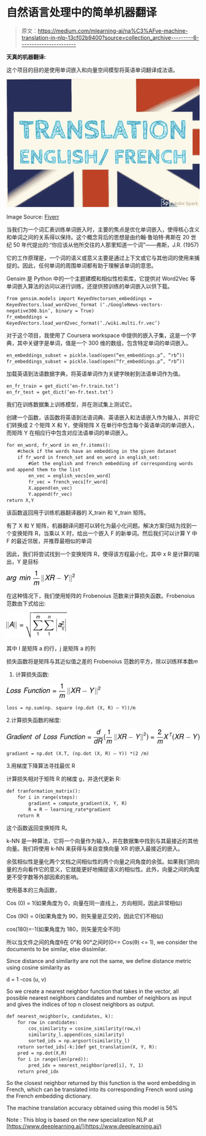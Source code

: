 # 自然语言处理中的简单机器翻译

> 原文：<https://medium.com/mlearning-ai/na%C3%AFve-machine-translation-in-nlp-13cf02b9400?source=collection_archive---------6----------------------->

**天真的机器翻译:**

这个项目的目的是使用单词嵌入和向量空间模型将英语单词翻译成法语。

![](img/b9c4be564c89ea5a68786f3e2a04ba2e.png)

Image Source: [Fiverr](https://fiverr-res.cloudinary.com/images/t_main1,q_auto,f_auto,q_auto,f_auto/gigs/151330916/original/c616ef73c76b73204e888c9d8460c2ca9b596964/translate-from-french-to-english.jpeg)

当我们为一个词汇表训练单词嵌入时，主要的焦点是优化单词嵌入，使得核心含义和单词之间的关系得以保持。这个概念背后的思想是由约翰·鲁珀特·弗斯在 20 世纪 50 年代提出的:“你应该从他所交往的人那里知道一个词”——弗斯，J.R. (1957)

它的工作原理是，一个词的语义或意义主要是通过上下文或它与其他词的使用来捕捉的。因此，任何单词的周围单词都有助于理解该单词的意思。

Gensim 是 Python 中的一个主题建模和相似性检索库，它提供对 Word2Vec 等单词嵌入算法的访问以进行训练，还提供预训练的单词嵌入以供下载。

```
from gensim.models import KeyedVectorsen_embeddings = KeyedVectors.load_word2vec_format (‘./GoogleNews-vectors-negative300.bin’, binary = True)
fr_embeddings = KeyedVectors.load_word2vec_format(‘./wiki.multi.fr.vec’)
```

对于这个项目，我使用了 Coursera workspace 中提供的嵌入子集，这是一个字典，其中关键字是单词，值是一个 300 维的数组，包含特定单词的单词嵌入。

```
en_embeddings_subset = pickle.load(open(“en_embeddings.p”, “rb”))
fr_embeddings_subset = pickle.load(open(“fr_embeddings.p”, “rb”))
```

加载英语到法语数据字典，将英语单词作为关键字映射到法语单词作为值。

```
en_fr_train = get_dict(‘en-fr.train.txt’)
en_fr_test = get_dict(‘en-fr.test.txt’)
```

我们在训练数据集上训练模型，并在测试集上测试它。

创建一个函数，该函数将英语到法语词典、英语嵌入和法语嵌入作为输入，并将它们转换成 2 个矩阵 X 和 Y，使得矩阵 X 在单行中包含每个英语单词的单词嵌入，而矩阵 Y 在相应行中包含对应法语单词的单词嵌入。

```
for en_word, fr_word in en_fr.items():
    #check if the words have an embedding in the given dataset
    if fr_word in french_set and en_word in english_set:
        #Get the english and french embedding of corresponding words and append them to the list
        en_vec = english_vecs[en_word]
        fr_vec = french_vecs[fr_word]
        X.append(en_vec)
        Y.append(fr_vec)
return X,Y
```

该函数返回用于训练机器翻译器的 X_train 和 Y_train 矩阵。

有了 X 和 Y 矩阵，机器翻译问题可以转化为最小化问题。解决方案归结为找到一个变换矩阵 R，当乘以 X 时，给出一个嵌入 F 的新单词。然后我们可以计算 Y 中 F 的最近邻居，并推荐最相似的单词

因此，我们将尝试找到一个变换矩阵 R，使得该方程最小化，其中 x R 是计算的输出，Y 是目标

![](img/047611ef272eea878394db331adfb75d.png)

在这种情况下，我们使用矩阵的 Frobenoius 范数来计算损失函数。Frobenoius 范数由下式给出:

![](img/e75ce1c0c5eb625909b31de58b52c86a.png)

其中 I 是矩阵 a 的行，j 是矩阵 a 的列

损失函数将是矩阵与其近似值之差的 Frobenoius 范数的平方，除以训练样本数𝑚

1.  计算损失函数:

![](img/65df25a570681b47b794dadf9a99348a.png)

```
loss = np.sum(np. square (np.dot (X, R) — Y))/m
```

2.计算损失函数的梯度:

![](img/74303d955092b49705272d9275904aa3.png)

```
gradient = np.dot (X.T, (np.dot (X, R) — Y)) *(2 /m)
```

3.用梯度下降算法寻找最优 R

计算损失相对于矩阵 R 的梯度 g，并迭代更新 R:

```
def tranformation_matrix():
    for i in range(steps):
        gradient = compute_gradient(X, Y, R) 
        R = R — learning_rate*gradient
    return R
```

这个函数返回变换矩阵 R。

k-NN 是一种算法，它将一个向量作为输入，并在数据集中找到与其最接近的其他向量。我们将使用 k-NN 来获得与来自变换向量 XR 的嵌入最接近的嵌入。

余弦相似性是量化两个文档之间相似性的两个向量之间角度的余弦。如果我们把向量的方向看作它的意义，它就能更好地捕捉语义的相似性。此外，向量之间的角度更不受字数等外部因素的影响。

使用基本的三角函数，

Cos (0) = 1(如果角度为 0，向量在同一直线上，方向相同，因此非常相似)

Cos (90) = 0(如果角度为 90，则矢量是正交的，因此它们不相似)

cos(180)=-1(如果角度为 180，则矢量完全不同)

所以当文件之间的角度θ在 0°和 90°之间时(0<= Cos(θ) <= 1), we consider the documents to be similar, else dissimilar.

Since distance and similarity are not the same, we define distance metric using cosine similarity as

d = 1 -cos (u, v)

So we create a nearest neighbor function that takes in the vector, all possible nearest neighbors candidates and number of neighbors as input and gives the indices of top n closest neighbors as output.

```
def nearest_neighbor(v, candidates, k):
    for row in candidates:
        cos_similarity = cosine_similarity(row,v)
        similarity_l.append(cos_similarity)
        sorted_ids = np.argsort(similarity_l) 
    return sorted_ids[-k:]def get_translation(X, Y, R):
    pred = np.dot(X,R)
    for i in range(len(pred)):
        pred_idx = nearest_neighbor(pred[i], Y, 1)
    return pred_idx
```

So the closest neighbor returned by this function is the word embedding in French, which can be translated into its corresponding French word using the French embedding dictionary.

The machine translation accuracy obtained using this model is 56%

Note : This blog is based on the new specialization NLP at [https://www.deeplearning.ai/](https://www.deeplearning.ai/)